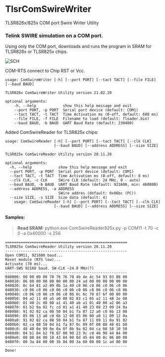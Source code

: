# TlsrComSwireWriter
TLSR826x/825x COM port Swire Writer Utility


### Telink SWIRE simulation on a COM port.

Using only the COM port, downloads and runs the program in SRAM for TLSR826x or TLSR825x chips.

![SCH](https://github.com/pvvx/TlsrComSwireWriter/blob/master/schematicc.gif)

COM-RTS connect to Chip RST or Vcc.


    usage: ComSwireWriter [-h] [--port PORT] [--tact TACT] [--file FILE] [--baud BAUD]
    
    TLSR826x ComSwireWriter Utility version 21.02.20
    
    optional arguments:
        -h, --help            show this help message and exit
        --port PORT, -p PORT  Serial port device (default: COM1)
        --tact TACT, -t TACT  Time Activation ms (0-off, default: 600 ms)
        --file FILE, -f FILE  Filename to load (default: floader.bin)
        --baud BAUD, -b BAUD  UART Baud Rate (default: 230400)

Added ComSwireReader for TLSR825x chips:

    usage: ComSwireReader [-h] [--port PORT] [--tact TACT] [--clk CLK]
                          [--baud BAUD] [--address ADDRESS] [--size SIZE]
    
    TLSR825x ComSwireReader Utility version 20.11.20
    
    optional arguments:
      -h, --help            show this help message and exit
      --port PORT, -p PORT  Serial port device (default: COM1)
      --tact TACT, -t TACT  Time Activation ms (0-off, default: 0 ms)
      --clk CLK, -c CLK     SWire CLK (default: 24 MHz, 0 - auto)
      --baud BAUD, -b BAUD  UART Baud Rate (default: 921600, min: 460800)
      --address ADDRESS, -a ADDRESS
                            SWire addres (default: 0x06bc (PC))
      --size SIZE, -s SIZE  Size data (default: 4)
        usage: ComSwireReader [-h] [--port PORT] [--tact TACT] [--clk CLK]
                          [--baud BAUD] [--address ADDRESS] [--size SIZE]
    

#### Samples:
> **Read SRAM:** python.exe ComSwireReader825x.py -p COM11 -t 70 -c 0 -a 0x40000 -s 256
```
=======================================================
TLSR825x ComSwireReader Utility version 20.11.20
-------------------------------------------------------
Open COM11, 921600 baud...
Reset module (RTS low)...
Activate (70 ms)...
UART-SWS 92160 baud. SW-CLK ~24.0 MHz(?)
-------------------------------------------------------
040000: 00 00 00 00 70 76 76 78 4b 4e 4c 54 93 03 88 00 
040010: 86 80 00 00 00 00 00 00 24 ad 00 00 00 00 00 00 
040020: 0c 64 81 a2 09 0b 1a 40 c0 06 c0 06 c0 06 c0 06 
040030: c0 06 c0 06 c0 06 c0 06 c0 06 c0 06 c0 06 c0 06 
040040: c0 06 c0 06 c0 06 c0 06 0c 6c 70 07 6f 00 80 00 
040050: 04 a2 11 48 a5 a0 88 02 03 c1 05 a2 11 48 2e 08 
040060: 01 40 2c 08 00 a1 41 40 ab a1 01 40 00 a2 06 a3 
040070: 01 b2 9a 02 fc cd 01 a1 41 40 23 08 23 09 24 0a 
040080: 91 02 02 ca 08 50 04 b1 fa 87 12 a0 c0 6b 13 08 
040090: 85 06 13 a0 c0 6b 12 08 85 06 00 a0 11 09 12 0a 
0400a0: 91 02 02 ca 08 50 04 b1 fa 87 11 09 11 0a 91 02 
0400b0: 02 ca 08 50 04 b1 fa 87 0c 09 0f 08 08 40 01 b0 
0400c0: 48 40 0e 09 0e 0a 0f 0b 9a 02 04 ca 08 58 10 50 
0400d0: 04 b1 04 b2 f8 87 00 90 23 9c c0 46 90 44 84 00 
0400e0: 00 80 84 00 10 43 84 00 0d 45 84 00 0c 06 80 00 
0400f0: 00 3a 84 00 00 3b 84 00 3a 00 00 00 1c ad 00 00 
-------------------------------------------------------
Done!
```
